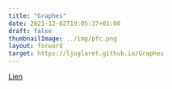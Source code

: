 ```yaml
---
title: "Graphes"
date: 2021-12-02T19:05:37+01:00
draft: false
thumbnailImage: ../img/pfc.png
layout: forward
target: https://ljuglaret.github.io/Graphes
---
```


[Lien](https://ljuglaret.github.io/Graphes)
